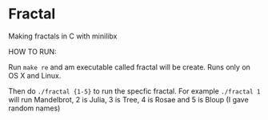 # Fractal
Making fractals in C with minilibx

HOW TO RUN:

Run `make re` and am executable called fractal will be create. Runs only on OS X and Linux.

Then do `./fractal {1-5}` to run the specfic fractal.
For example `./fractal 1` will run Mandelbrot, 2 is Julia, 3 is Tree, 4 is Rosae and 5 is Bloup (I gave random names)
